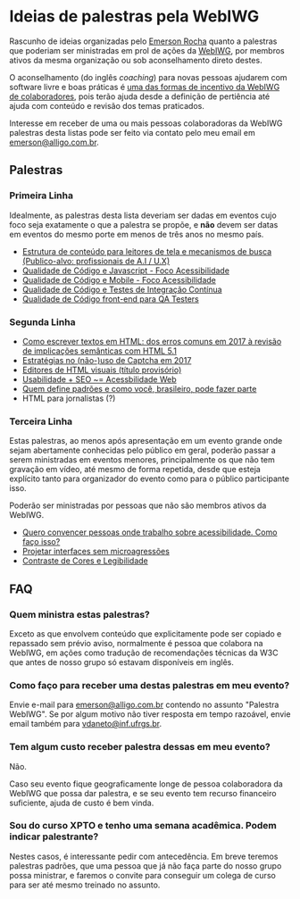 # Ideias de palestras pela WebIWG
Rascunho de ideias organizadas pelo [Emerson Rocha](https://github.com/fititnt)
quanto a palestras que poderiam ser ministradas em prol de ações da
[WebIWG](https://github.com/webiwg), por membros ativos da mesma organização
ou sob aconselhamento direto destes.

O aconselhamento (do inglês <em lang="en">coaching</em>) para novas pessoas
ajudarem com software livre e boas práticas é [uma das formas de incentivo
da WebIWG de colaboradores](http://www.webiwg.org/colabore.html), pois terão
ajuda desde a definição de pertiência até ajuda com conteúdo e revisão
dos temas praticados.

Interesse em receber de uma ou mais pessoas colaboradoras da WebIWG palestras
desta listas pode ser feito via contato pelo meu email em emerson@alligo.com.br.

<!--
## Motivação

Mesmo que uma palestra seja boa, ficar reclicando conteúdo trocando apenas o
título é ruim: deixa palestrante preguiçoso em inovar, desmotiva participantes
que "já viram a palestra" e quando ocorre em evento grande algo tão
ou mais ruim: tira chance de outra pessoa falar de assunto, até mesmo
semelhante, e potencialmente fazer a diferença.

Alguns temas que a [WebIWG](https://github.com/webiwg) aborda estão
potênciamente desgastados por dois motivos: o primeiro, que _são coisas que
todo mundo já deveria saber, mas pouca gente implementa direito_, e o segundo
que

Este repostório contém tempestade de ideias minhas quanto a palestras que podem
ser ministradas em prol de ações da [WebIWG](https://github.com/webiwg) de uma
forma que seja bom para o público de eventos de grande porte terem algo
não só de qualidade, mas **minimamente inovador**, como também explicitamente
permitir em situações muito específicas reuso de conteúdo, onde estará
explícito para organizadores do evento e o **público** que a palestra é
segue um padrão.
-->

## Palestras

### Primeira Linha

Idealmente, as palestras desta lista deveriam ser dadas em eventos cujo foco
seja exatamente o que a palestra se propõe, e **não** devem ser datas em
eventos do mesmo porte em menos de três anos no mesmo país.

- [Estrutura de conteúdo para leitores de tela e mecanismos de busca (Publico-alvo: profissionais de A.I / U.X)](a11y-for-ai.md)
- [Qualidade de Código e Javascript - Foco Acessibilidade](code-qa-js.md)
- [Qualidade de Código e Mobile - Foco Acessibilidade](code-qa-mobile.md)
- [Qualidade de Código e Testes de Integração Contínua](code-qa-ci.md)
- [Qualidade de Código front-end para QA Testers](code-qa-testers.md)

### Segunda Linha

- [Como escrever textos em HTML: dos erros comuns em 2017 à revisão de implicações semânticas com HTML 5.1](html-text.md)
- [Estratégias no (não-)uso de Captcha em 2017](captcha.md)
- [Editores de HTML visuais (título provisório)](html-visual-editor.md)
- [Usabilidade + SEO ~= Acessbilidade Web](why-a11y.md)
- [Quem define padrões e como você, brasileiro, pode fazer parte](standards.md)
- HTML para jornalistas (?)


### Terceira Linha

Estas palestras, ao menos após apresentação em um evento grande onde sejam
abertamente conhecidas pelo público em geral, poderão passar a serem ministradas
em eventos menores, principalmente os que não tem gravação em vídeo, até mesmo
de forma repetida, desde que esteja explícito tanto para organizador do evento
como para o público participante isso.

Poderão ser ministradas por pessoas que não são membros ativos da WebIWG.

- [Quero convencer pessoas onde trabalho sobre acessibilidade. Como faço isso?](why-a11y.md)
- [Projetar interfaces sem microagressões](genero.md)
- [Contraste de Cores e Legibilidade](color-contrast.md)

## FAQ

### Quem ministra estas palestras?
Exceto as que envolvem conteúdo que explicitamente pode ser copiado e repassado
sem prévio aviso, normalmente é pessoa que colabora na WebIWG, em ações como
tradução de recomendações técnicas da W3C que antes de nosso grupo só estavam
disponíveis em inglês.

### Como faço para receber uma destas palestras em meu evento?
Envie e-mail para emerson@alligo.com.br contendo no assunto "Palestra
WebIWG". Se por algum motivo não tiver resposta em tempo razoável, envie email
também para vdaneto@inf.ufrgs.br.

### Tem algum custo receber palestra dessas em meu evento?
Não.

Caso seu evento fique geograficamente longe de pessoa colaboradora da
WebIWG que possa dar palestra, e se seu evento tem recurso financeiro
suficiente, ajuda de custo é bem vinda.

### Sou do curso XPTO e tenho uma semana acadêmica. Podem indicar palestrante?
Nestes casos, é interessante pedir com antecedência. Em breve teremos palestras
padrões, que uma pessoa que já não faça parte do nosso grupo possa ministrar,
e faremos o convite para conseguir um colega de curso para ser até mesmo
treinado no assunto.


<!--
Links:
- https://www.w3.org/WAI/tutorials/
- https://github.com/w3c/wai-tutorials
- https://www.w3.org/WAI/ER/tools/
- https://www.w3.org/WAI/gettingstarted/tips/
-->